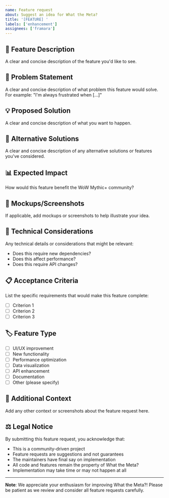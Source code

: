 ```yaml
---
name: Feature request
about: Suggest an idea for What the Meta?
title: '[FEATURE] '
labels: ['enhancement']
assignees: ['framara']
---
```


## 🚀 Feature Description

A clear and concise description of the feature you'd like to see.

## 🎯 Problem Statement

A clear and concise description of what problem this feature would solve. For example: "I'm always frustrated when [...]"

## 💡 Proposed Solution

A clear and concise description of what you want to happen.

## 🔄 Alternative Solutions

A clear and concise description of any alternative solutions or features you've considered.

## 📊 Expected Impact

How would this feature benefit the WoW Mythic+ community?

## 🎨 Mockups/Screenshots

If applicable, add mockups or screenshots to help illustrate your idea.

## 🔧 Technical Considerations

Any technical details or considerations that might be relevant:
- Does this require new dependencies?
- Does this affect performance?
- Does this require API changes?

## 📋 Acceptance Criteria

List the specific requirements that would make this feature complete:

- [ ] Criterion 1
- [ ] Criterion 2
- [ ] Criterion 3

## 🏷️ Feature Type

- [ ] UI/UX improvement
- [ ] New functionality
- [ ] Performance optimization
- [ ] Data visualization
- [ ] API enhancement
- [ ] Documentation
- [ ] Other (please specify)

## 📝 Additional Context

Add any other context or screenshots about the feature request here.

## ⚖️ Legal Notice

By submitting this feature request, you acknowledge that:
- This is a community-driven project
- Feature requests are suggestions and not guarantees
- The maintainers have final say on implementation
- All code and features remain the property of What the Meta?
- Implementation may take time or may not happen at all

---

**Note**: We appreciate your enthusiasm for improving What the Meta?! Please be patient as we review and consider all feature requests carefully. 